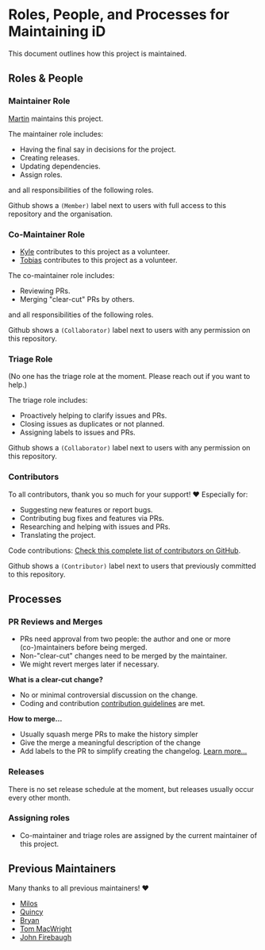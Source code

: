 # Roles, People, and Processes for Maintaining iD

This document outlines how this project is maintained.

## Roles & People

### Maintainer Role

[Martin](https://github.com/tyrasd) maintains this project.

The maintainer role includes:

- Having the final say in decisions for the project.
- Creating releases.
- Updating dependencies.
- Assign roles.

and all responsibilities of the following roles.

Github shows a `(Member)` label next to users with full access to this repository and the organisation.

### Co-Maintainer Role

- [Kyle](https://github.com/k-yle) contributes to this project as a volunteer.
- [Tobias](https://github.com/tordans) contributes to this project as a volunteer.

The co-maintainer role includes:

- Reviewing PRs.
- Merging "clear-cut" PRs by others.

and all responsibilities of the following roles.

Github shows a `(Collaborator)` label next to users with any permission on this repository.

### Triage Role

(No one has the triage role at the moment. Please reach out if you want to help.)

The triage role includes:

- Proactively helping to clarify issues and PRs.
- Closing issues as duplicates or not planned.
- Assigning labels to issues and PRs.

Github shows a `(Collaborator)` label next to users with any permission on this repository.

### Contributors

To all contributors, thank you so much for your support! ❤ Especially for:

- Suggesting new features or report bugs.
- Contributing bug fixes and features via PRs.
- Researching and helping with issues and PRs.
- Translating the project.

Code contributions: [Check this complete list of contributors on GitHub](https://github.com/openstreetmap/id/graphs/contributors).

Github shows a `(Contributor)` label next to users that previously committed to this repository.

## Processes

### PR Reviews and Merges

- PRs need approval from two people: the author and one or more (co-)maintainers before being merged.
- Non-"clear-cut" changes need to be merged by the maintainer.
- We might revert merges later if necessary.

**What is a clear-cut change?**

- No or minimal controversial discussion on the change.
- Coding and contribution [contribution guidelines](./CONTRIBUTING.md) are met.

**How to merge…**

- Usually squash merge PRs to make the history simpler
- Give the merge a meaningful description of the change
- Add labels to the PR to simplify creating the changelog. [Learn more…](CONTRIBUTING.md#issue-labels)

### Releases

There is no set release schedule at the moment, but releases usually occur every other month.

### Assigning roles

- Co-maintainer and triage roles are assigned by the current maintainer of this project.

## Previous Maintainers

Many thanks to all previous maintainers! ❤

- [Milos](https://github.com/mbrzakovic)
- [Quincy](https://github.com/quincylvania)
- [Bryan](https://github.com/bhousel)
- [Tom MacWright](https://github.com/tmcw)
- [John Firebaugh](https://github.com/jfirebaugh)
